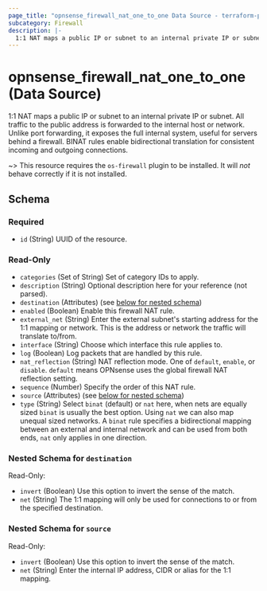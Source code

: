 ```yaml
---
page_title: "opnsense_firewall_nat_one_to_one Data Source - terraform-provider-opnsense"
subcategory: Firewall
description: |-
  1:1 NAT maps a public IP or subnet to an internal private IP or subnet. All traffic to the public address is forwarded to the internal host or network. Unlike port forwarding, it exposes the full internal system, useful for servers behind a firewall. BINAT rules enable bidirectional translation for consistent incoming and outgoing connections.
---
```


# opnsense_firewall_nat_one_to_one (Data Source)

1:1 NAT maps a public IP or subnet to an internal private IP or subnet. All traffic to the public address is forwarded to the internal host or network. Unlike port forwarding, it exposes the full internal system, useful for servers behind a firewall. BINAT rules enable bidirectional translation for consistent incoming and outgoing connections.

~> This resource requires the `os-firewall` plugin to be installed. It will *not* behave correctly if it is not installed.

<!-- schema generated by tfplugindocs -->
## Schema

### Required

- `id` (String) UUID of the resource.

### Read-Only

- `categories` (Set of String) Set of category IDs to apply.
- `description` (String) Optional description here for your reference (not parsed).
- `destination` (Attributes) (see [below for nested schema](#nestedatt--destination))
- `enabled` (Boolean) Enable this firewall NAT rule.
- `external_net` (String) Enter the external subnet's starting address for the 1:1 mapping or network. This is the address or network the traffic will translate to/from.
- `interface` (String) Choose which interface this rule applies to.
- `log` (Boolean) Log packets that are handled by this rule.
- `nat_reflection` (String) NAT reflection mode. One of `default`, `enable`, or `disable`. `default` means OPNsense uses the global firewall NAT reflection setting.
- `sequence` (Number) Specify the order of this NAT rule.
- `source` (Attributes) (see [below for nested schema](#nestedatt--source))
- `type` (String) Select `binat` (default) or `nat` here, when nets are equally sized `binat` is usually the best option. Using `nat` we can also map unequal sized networks. A `binat` rule specifies a bidirectional mapping between an external and internal network and can be used from both ends, `nat` only applies in one direction.

<a id="nestedatt--destination"></a>
### Nested Schema for `destination`

Read-Only:

- `invert` (Boolean) Use this option to invert the sense of the match.
- `net` (String) The 1:1 mapping will only be used for connections to or from the specified destination.


<a id="nestedatt--source"></a>
### Nested Schema for `source`

Read-Only:

- `invert` (Boolean) Use this option to invert the sense of the match.
- `net` (String) Enter the internal IP address, CIDR or alias for the 1:1 mapping.

